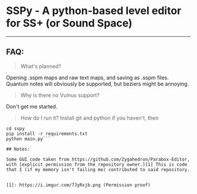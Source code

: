 # SSPy - A python-based level editor for SS+ (or Sound Space)



---
## FAQ:
> What's planned?

Opening .sspm maps and raw text maps, and saving as .sspm files.\
Quantum notes will obviously be supported, but beziers might be annoying.

> Why is there no Vulnus support?

Don't get me started.

> How do I run it?
Install git and python if you haven't, then
```git clone [url] sspy
cd sspy
pip install -r requirements.txt
python main.py```

## Notes:

Some GUI code taken from https://github.com/Zygahedron/Parabox-Editor, with [explicit permission from the repository owner.][1] This is code that I (if my memory isn't failing me) contributed to said repository.


[1]: https://i.imgur.com/7JyRsjb.png (Permission proof)
